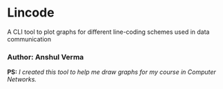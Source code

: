 # Lincode

A CLI tool to plot graphs for different line-coding schemes used in data communication

### Author: Anshul Verma

**PS:** *I created this tool to help me draw graphs for my course in Computer Networks.*